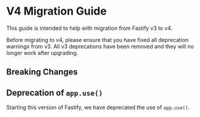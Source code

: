 # V4 Migration Guide

This guide is intended to help with migration from Fastify v3 to v4.

Before migrating to v4, please ensure that you have fixed all deprecation warningx from v3.
All v3 deprecations have been removed and they will no longer work after upgrading.

## Breaking Changes

## Deprecation of `app.use()`

Starting this version of Fastify, we have deprecated the use of `app.use()`.
